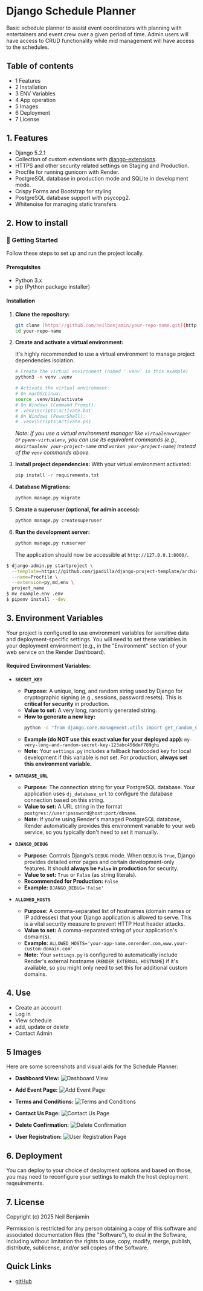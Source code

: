 # Django Schedule Planner

Basic schedule planner to assist event coordinators with planning with entertainers and event crew over a given period of time. Admin users will have access to CRUD functionality while mid management will have access to the schedules. 

## Table of contents
- 1 Features
- 2 Installation 
- 3 ENV Variables
- 4 App operation
- 5 Images
- 6 Deployment
- 7 License

## 1. Features

- Django 5.2.1
- Collection of custom extensions with [django-extensions](http://django-extensions.readthedocs.org).
- HTTPS and other security related settings on Staging and Production.
- Procfile for running gunicorn with Render. 
- PostgreSQL database in production mode and SQLite in development mode. 
- Crispy Forms and Bootstrap for styling
- PostgreSQL database support with psycopg2.
- Whitenoise for managing static transfers

## 2. How to install

### 🚀 Getting Started

Follow these steps to set up and run the project locally.

#### Prerequisites

* Python 3.x
* pip (Python package installer)

#### Installation

1.  **Clone the repository:**
    ```bash
    git clone [https://github.com/neilbenjamin/your-repo-name.git](https://github.com/neilbenjamin/your-repo-name.git)
    cd your-repo-name
    ```

2.  **Create and activate a virtual environment:**

    It's highly recommended to use a virtual environment to manage project dependencies isolation.

    ```bash
    # Create the virtual environment (named '.venv' in this example)
    python3 -m venv .venv

    # Activate the virtual environment:
    # On macOS/Linux:
    source .venv/bin/activate
    # On Windows (Command Prompt):
    # .venv\Scripts\activate.bat
    # On Windows (PowerShell):
    # .venv\Scripts\Activate.ps1
    ```
    *Note: If you use a virtual environment manager like `virtualenvwrapper` or `pyenv-virtualenv`, you can use its equivalent commands (e.g., `mkvirtualenv your-project-name` and `workon your-project-name`) instead of the `venv` commands above.*

3.  **Install project dependencies:**
    With your virtual environment activated:
    ```bash
    pip install -r requirements.txt
    ```

4.  **Database Migrations:**
    ```bash
    python manage.py migrate
    ```

5.  **Create a superuser (optional, for admin access):**
    ```bash
    python manage.py createsuperuser
    ```

6.  **Run the development server:**
    ```bash
    python manage.py runserver
    ```
    The application should now be accessible at `http://127.0.0.1:8000/`.

```bash
$ django-admin.py startproject \
  --template=https://github.com/jpadilla/django-project-template/archive/master.zip \
  --name=Procfile \
  --extension=py,md,env \
  project_name
$ mv example.env .env
$ pipenv install --dev
```

## 3. Environment Variables

Your project is configured to use environment variables for sensitive data and deployment-specific settings. You will need to set these variables in your deployment environment (e.g., in the "Environment" section of your web service on the Render Dashboard).

#### Required Environment Variables:

* **`SECRET_KEY`**
    * **Purpose:** A unique, long, and random string used by Django for cryptographic signing (e.g., sessions, password resets). This is **critical for security** in production.
    * **Value to set:** A very long, randomly generated string.
    * **How to generate a new key:**
        ```bash
        python -c "from django.core.management.utils import get_random_secret_key; print(get_random_secret_key())"
        ```
    * **Example (do NOT use this exact value for your deployed app):** `my-very-long-and-random-secret-key-123abc456def789ghi`
    * **Note:** Your `settings.py` includes a fallback hardcoded key for local development if this variable is not set. For production, **always set this environment variable.**

* **`DATABASE_URL`**
    * **Purpose:** The connection string for your PostgreSQL database. Your application uses `dj_database_url` to configure the database connection based on this string.
    * **Value to set:** A URL string in the format `postgres://user:password@host:port/dbname`.
    * **Note:** If you're using Render's managed PostgreSQL database, Render automatically provides this environment variable to your web service, so you typically don't need to set it manually.

* **`DJANGO_DEBUG`**
    * **Purpose:** Controls Django's `DEBUG` mode. When `DEBUG` is `True`, Django provides detailed error pages and certain development-only features. It should **always be `False` in production** for security.
    * **Value to set:** `True` or `False` (as string literals).
    * **Recommended for Production:** `False`
    * **Example:** `DJANGO_DEBUG='False'`

* **`ALLOWED_HOSTS`**
    * **Purpose:** A comma-separated list of hostnames (domain names or IP addresses) that your Django application is allowed to serve. This is a vital security measure to prevent HTTP Host header attacks.
    * **Value to set:** A comma-separated string of your application's domain(s).
    * **Example:** `ALLOWED_HOSTS='your-app-name.onrender.com,www.your-custom-domain.com'`
    * **Note:** Your `settings.py` is configured to automatically include Render's external hostname (`RENDER_EXTERNAL_HOSTNAME`) if it's available, so you might only need to set this for additional custom domains.

## 4. Use 
- Create an account
- Log in 
- View schedule
- add, update or delete
- Contact Admin

## 5 Images

Here are some screenshots and visual aids for the Schedule Planner:

* **Dashboard View:**
    ![Dashboard View](schedule_planner/images/dashboard.png)

* **Add Event Page:**
    ![Add Event Page](schedule_planner/images/add_event.png)

* **Terms and Conditions:**
    ![Terms and Conditions](schedule_planner/images/conditions.png)

* **Contact Us Page:**
    ![Contact Us Page](schedule_planner/images/contact_us.png)

* **Delete Confirmation:**
    ![Delete Confirmation](schedule_planner/images/delete.png)

* **User Registration:**
    ![User Registration Page](schedule_planner/images/register.png)


## 6. Deployment

You can deploy to your choice of deployment options and based on those, you 
may need to reconfigure your settings to match the host deployment reqeuirements.

## 7. License

Copyright (c) 2025 Neil Benjamin

Permission is restricted for any person obtaining a copy of
this software and associated documentation files (the "Software"), to deal in
the Software, including without limitation the rights to
use, copy, modify, merge, publish, distribute, sublicense, and/or sell copies
of the Software.

## Quick Links
- [gitHub](https://github.com/neilbenjamin/01_schedule_planner/blob/main/README.md)